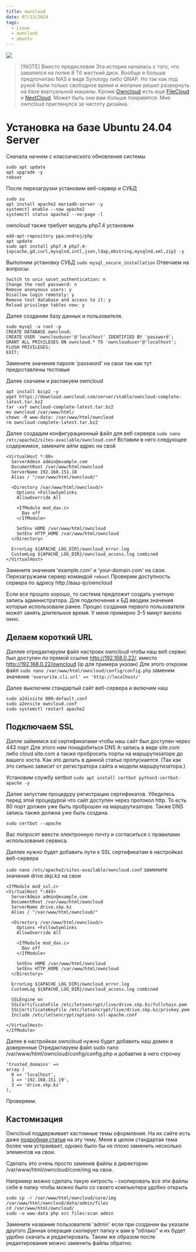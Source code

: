 ```yaml
---
title: owncloud
date: 07/13/2024
tags:
  - Linux
  - owncloud
  - ubuntu
---
```

![](https://youtu.be/wmpRra5hOa4)


> [!NOTE] Вместо предисловия
> Эта история началась с того, что завалялся на полке 8 Тб жесткий диск. Вообще я больше предпочитаю NAS в виде Synology либо QNAP. Но так как под рукой были только свободное время и желание решил развернуть на базе виртуальной машины. 
> Кроме [Owncloud](https://owncloud.com/) есть еще [FileCloud](https://www.filecloud.com/) и [NextCloud](https://nextcloud.com/). Может быть они вам больше понравятся. Мне owncloud приглянулся за чистоту дизайна.




# Установка на базе Ubuntu 24.04 Server
Сначала начнем с классического обновления системы
```
sudo apt update 
apt upgrade -y
reboot
```
После перезагрузки установим веб-сервер и СУБД
```
sudo su
apt install apache2 mariadb-server -y
systemctl enable --now apache2
systemctl status apache2 --no-page -l
```
owncloud также требует модуль php7.4 установим
```
add-apt-repository ppa:ondrej/php
apt update
sudo apt install php7.4 php7.4-{opcache,gd,curl,mysqlnd,intl,json,ldap,mbstring,mysqlnd,xml,zip} -y
```

Выполним установку СУБД
`sudo mysql_secure_installation`
Отвечаем на вопросы:
```
Switch to unix_socet_authentication: n
Change the root password: n
Remove anonynous users: y
Disallow login remotely: y
Remove test database and access to it: y
Reload privilege tables now: y
```

Далее созданим базу данных и пользователя.
```
sudo mysql -u root -p
CREATE DATABASE owncloud;
CREATE USER 'ownclouduser'@'localhost' IDENTIFIED BY 'password';
GRANT ALL PRIVILEGES ON owncloud.* TO 'ownclouduser'@'localhost';
FLUSH PRIVILEGES;
EXIT;
```

Замените значения пароля 'password' на свои так как тут предоставлены тестовые

Далее скачаем и распакуем owncloud
```
apt install bzip2 -y
wget https://download.owncloud.com/server/stable/owncloud-complete-latest.tar.bz2
tar -xvf owncloud-complete-latest.tar.bz2
mv owncloud /var/www/html/
chown -R www-data: /var/www/html/owncloud
rm owncloud-complete-latest.tar.bz2
```

Далее создадим конфигурационный файл для веб сервера
`sudo nano /etc/apache2/sites-available/owncloud.conf`
Вставим в него следующее содержимое, замените айпи адрес на свой
```
<VirtualHost *:80>
  ServerAdmin admin@example.com
  DocumentRoot /var/www/html/owncloud
  ServerName 192.168.151.18
  Alias / "/var/www/html/owncloud/"

  <Directory /var/www/html/owncloud/>
    Options +FollowSymlinks
    AllowOverride All

    <IfModule mod_dav.c>
      Dav off
    </IfModule>

    SetEnv HOME /var/www/html/owncloud
    SetEnv HTTP_HOME /var/www/html/owncloud
  </Directory>

  ErrorLog ${APACHE_LOG_DIR}/owncloud_error.log
  CustomLog ${APACHE_LOG_DIR}/owncloud_access.log combined
</VirtualHost>
```
Замените значения 'example.com' и 'your-domain.com' на свои.
Перезагружаем сервер командой `reboot`
Проверим доступность сервера по адресу http://ваш-ip/owncloud

Если все прошло хорошо, то система предложит создать учетную запись администратора. Для подключения к БД вводим значения которые использовали ранее.
Процес создания первого пользователя может занять длительное время. У меня примерно 3-5 минут висело окно.

## Делаем короткий URL
Даллее отредактируем файл настроек owncloud чтобы наш веб сервис был доступен по прямой ссылке http://192.168.0.22/. вместо http://192.168.0.22/owncloud (ip для примера указан)
Для этого откроем файл 
`sudo nano /var/www/html/owncloud/config/config.php`
заменим значение 
`'overwrite.cli.url' => 'http://localhost/'`

Далее выключим стандартый сайт веб-сервера и включим наш

```
sudo a2dissite 000-default.conf
sudo a2ensite owncloud.conf
sudo systemctl restart apache2
```

## Подключаем SSL
Далле займемся ssl сертификатами чтобы наш сайт был доступен через 443 порт
Для этого нам понадобиться DNS A-запись в виде site.com либо cloud.site.com а также пробросить порты на маршрутизаторе до вашего хоста. Как это делать в данной статье пропускается. (Так как это сильно зависит от регистратора сайта и модели маршрутизатора.)

Установим службу sertbot
`sudo apt install certbot python3-certbot-apache -y`

Далее запустим процедуру регистрации сертификатов. Убедитесь перед этой процедурой что сайт доступен через протокол http. То есть 80 порт должен уже быть проброшен на маршрутизаторе. Также DNS запись также должна уже быть создана.

`sudo certbot --apache`

Вас попросят ввести электронную почту и согласиться с правилами использования сервиса.

Даллее нужно будет добавить пути к SSL сертификатам в настройках веб-сервера

`sudo nano /etc/apache2/sites-available/owncloud.conf`
замените значения drive.skp.kz на свои

```
<IfModule mod_ssl.c>
<VirtualHost *:443>
  ServerAdmin admin@example.com
  DocumentRoot /var/www/html/owncloud
  ServerName drive.skp.kz
  Alias / "/var/www/html/owncloud/"

  <Directory /var/www/html/owncloud/>
    Options +FollowSymlinks
    AllowOverride All

    <IfModule mod_dav.c>
      Dav off
    </IfModule>

    SetEnv HOME /var/www/html/owncloud
    SetEnv HTTP_HOME /var/www/html/owncloud
  </Directory>

  ErrorLog ${APACHE_LOG_DIR}/owncloud_error.log
  CustomLog ${APACHE_LOG_DIR}/owncloud_access.log combined

  SSLEngine on
  SSLCertificateFile /etc/letsencrypt/live/drive.skp.kz/fullchain.pem
  SSLCertificateKeyFile /etc/letsencrypt/live/drive.skp.kz/privkey.pem
  Include /etc/letsencrypt/options-ssl-apache.conf

</VirtualHost>
</IfModule>
```

Далее в настройках owncloud нужно будет добавить наш домен в доверенные
Отредактируем файл 
sudo nano /var/www/html/owncloud/config/config.php 
и добавтие в него строчку
```
'trusted_domains' =>
array (
  0 => 'localhost',
  1 => '192.168.151.19',
  3 => 'drive.skp.kz'
),
```

Проверяем. 
## Кастомизация
Owncloud поддерживает кастомные темы оформления. На их сайте есть даже [подробная статья](https://doc.owncloud.com/server/next/developer_manual/core/theming.html) на эту тему. Меня в целом стандартая тема более чем устраивает, однако было бы не плохо заменить несколько элементов на свои.

Сделать это очень просто заменив файлы в директории /var/www/html/owncloud/core/img на свои. 

Например можно сделать такую хитрость - скопировать все эти файлы себе в папку чтобы можно было со своего компьютера удобно открыть

```
sudo cp -r /var/www/html/owncloud/core/img /var/www/html/owncloud/data/admin/files
cd /var/www/html/owncloud/
sudo -u www-data php occ files:scan admin
```

Замените название пользователя 'admin' если при создании вы указали другого
Данная операция скопирует папку к вам в "облако" и их будет удобно скачать и редактировать. Таким же образом после редактирования можно заменить файлы обратно.